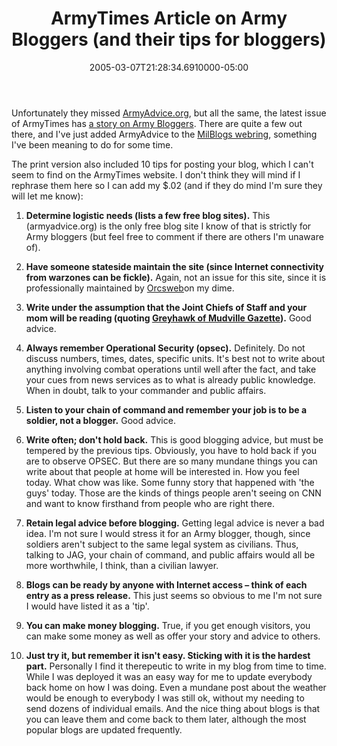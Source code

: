 ﻿---
title: ArmyTimes Article on Army Bloggers (and their tips for bloggers)
date: "2005-03-07T21:28:34.6910000-05:00"
description: Unfortunately, they missed ArmyAdvice.org but all the same, the
featuredImage: img/9295-featured.png
---

Unfortunately they missed [ArmyAdvice.org](http://armyadvice.org/), but all the same, the latest issue of ArmyTimes has [a story on Army Bloggers](http://www.armytimes.com/story.php?f=1-292925-700605.php). There are quite a few out there, and I've just added ArmyAdvice to the [MilBlogs webring](http://www.ringsurf.com/netring?ring=MiliBlogs;id=95;action=list), something I've been meaning to do for some time.

The print version also included 10 tips for posting your blog, which I can't seem to find on the ArmyTimes website. I don't think they will mind if I rephrase them here so I can add my $.02 (and if they do mind I'm sure they will let me know):



1. **Determine logistic needs (lists a few free blog sites).** This (armyadvice.org) is the only free blog site I know of that is strictly for Army bloggers (but feel free to comment if there are others I'm unaware of).

2. **Have someone stateside maintain the site (since Internet connectivity from warzones can be fickle).** Again, not an issue for this site, since it is professionally maintained by [Orcsweb](http://www.orcsweb.com/)on my dime.

3. **Write under the assumption that the Joint Chiefs of Staff and your mom will be reading (quoting [Greyhawk of Mudville Gazette](http://www.mudvillegazette.com/)).** Good advice.

4. **Always remember Operational Security (opsec).** Definitely. Do not discuss numbers, times, dates, specific units. It's best not to write about anything involving combat operations until well after the fact, and take your cues from news services as to what is already public knowledge. When in doubt, talk to your commander and public affairs.

5. **Listen to your chain of command and remember your job is to be a soldier, not a blogger.** Good advice.

6. **Write often; don't hold back.** This is good blogging advice, but must be tempered by the previous tips. Obviously, you have to hold back if you are to observe OPSEC. But there are so many mundane things you can write about that people at home will be interested in. How you feel today. What chow was like. Some funny story that happened with 'the guys' today. Those are the kinds of things people aren't seeing on CNN and want to know firsthand from people who are right there.

7. **Retain legal advice before blogging.** Getting legal advice is never a bad idea. I'm not sure I would stress it for an Army blogger, though, since soldiers aren't subject to the same legal system as civilians. Thus, talking to JAG, your chain of command, and public affairs would all be more worthwhile, I think, than a civilian lawyer.

8. **Blogs can be ready by anyone with Internet access – think of each entry as a press release.** This just seems so obvious to me I'm not sure I would have listed it as a 'tip'.

9. **You can make money blogging.** True, if you get enough visitors, you can make some money as well as offer your story and advice to others.

10. **Just try it, but remember it isn't easy. Sticking with it is the hardest part.** Personally I find it therepeutic to write in my blog from time to time. While I was deployed it was an easy way for me to update everybody back home on how I was doing. Even a mundane post about the weather would be enough to everybody I was still ok, without my needing to send dozens of individual emails. And the nice thing about blogs is that you can leave them and come back to them later, although the most popular blogs are updated frequently.

